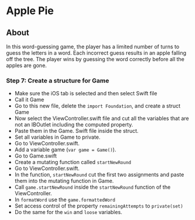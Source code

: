 # Apple Pie

## About
In this word-guessing game, the player has a limited number of turns to guess the letters in a word. Each incorrect guess results in an apple falling off the tree. The player wins by guessing the word correctly before all the apples are gone.

### Step 7: Create a structure for Game

- Make sure the iOS tab is selected and then select Swift file
- Call it Game
- Go to this new file, delete the `import Foundation`, and create a struct Game
- Now select the ViewController.swift file and cut all the variables that are not an IBOutlet including the computed property.
- Paste them in the Game. Swift file inside the struct.
- Set all variables in Game to private.
- Go to ViewController.swift.
- Add a variable game (`var game = Game()`).
- Go to Game.swift
- Create a mutating function called `startNewRound`
- Go to ViewController.swift.
- In the function, `startNewRound` cut the first two assignments and paste them into the mutating function in Game.
- Call `game.startNewRound` inside the `startNewRound` function of the ViewController.
- In `formatWord` use the `game.formattedWord`
- Set access control of the property `remainingAttempts` to `private(set)`
- Do the same for the `win` and `loose` variables.

